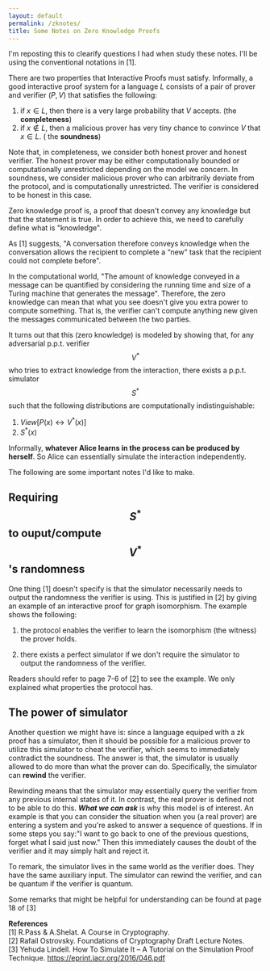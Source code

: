 ```yaml
---
layout: default
permalink: /zknotes/
title: Some Notes on Zero Knowledge Proofs
---
```


I'm reposting this to clearify questions I had when study these notes. I'll be using the conventional notations in [1].

There are two properties that Interactive Proofs must satisfy. Informally, a good interactive proof system for a language $L$ consists of a pair of prover and verifier $(P, V)$ that satisfies the following:

1. if $x\in L$, then there is a very large probability that $V$ accepts. (the **completeness**)  
2. if $x\not\in L$, then a malicious prover has very tiny chance to convince $V$ that $x\in L$. ( the **soundness**)  

Note that, in completeness, we consider both honest prover and honest verifier. The honest prover may be either computationally bounded or computationally unrestricted depending on the model we concern. In soundness, we consider malicious prover who can arbitrarily deviate from the protocol, and is computationally unrestricted. The verifier is considered to be honest in this case. 


Zero knowledge proof is, a proof that doesn't convey any knowledge but that the statement is true. In order to achieve this, we need to carefully define what is "knowledge".

As [1] suggests, "A conversation therefore conveys knowledge when the conversation allows the recipient to complete a “new” task that the recipient could not complete before".

In the computational world, "The amount of knowledge conveyed in a message can be quantified by considering the running time and size of a Turing machine that generates the message". Therefore, the zero knowledge can mean that what you see doesn't give you extra power to compute something. That is, the verifier can't compute anything new given the messages communicated between the two parties.  

It turns out that this (zero knowledge) is modeled by showing that, for any adversarial p.p.t. verifier $$V^*$$ who tries to extract knowledge from the interaction, there exists a p.p.t. simulator $$S^*$$ such that the following distributions are computationally indistinguishable:  

1. $View[P(x) \leftrightarrow V^*(x)]$  
2. $S^*(x)$  

Informally, **whatever Alice learns in the process can be produced by herself**. So Alice can essentially simulate the interaction independently.  

The following are some important notes I'd like to make.

## Requiring $$S^*$$ to ouput/compute $$V^*$$'s randomness

One thing [1] doesn't specify is that the simulator necessarily needs to output the randomness the verifier is using. This is justified in [2] by giving an example of an interactive proof for graph isomorphism. The example shows the following:  

1. the protocol enables the verifier to learn the isomorphism (the witness) the prover holds.  

2. there exists a perfect simulator if we don't require the simulator to output the randomness of the verifier.  

Readers should refer to page 7-6 of [2] to see the example. We only explained what properties the protocol has.

## The power of simulator

Another question we might have is: since a language equiped with a zk proof has a simulator, then it should be possible for a malicious prover to utilize this simulator to cheat the verifier, which seems to immediately contradict the soundness. The answer is that, the simulator is usually allowed to do more than what the prover can do. Specifically, the simulator can **rewind** the verifier.  

Rewinding means that the simulator may essentially query the verifier from any previous internal states of it. In contrast, the real prover is defined not to be able to do this. ***What we can ask*** is why this model is of interest. An example is that you can consider the situation when you (a real prover) are entering a system and you're asked to answer a sequence of questions. If in some steps you say:"I want to go back to one of the previous questions, forget what I said just now." Then this immediately causes the doubt of the verifier and it may simply halt and reject it. 

To remark, the simulator lives in the same world as the verifier does. They have the same auxiliary input. The simulator can rewind the verifier, and can be quantum if the verifier is quantum.  

Some remarks that might be helpful for understanding can be found at page 18 of [3]

**References**  
[1] R.Pass & A.Shelat. A Course in Cryptography.  
[2] Rafail Ostrovsky. Foundations of Cryptography Draft Lecture Notes.  
[3] Yehuda Lindell. How To Simulate It – A Tutorial on the Simulation Proof Technique. https://eprint.iacr.org/2016/046.pdf
